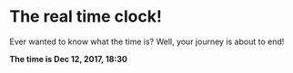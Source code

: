# The real time clock!

Ever wanted to know what the time is? Well, your journey is about to end!

**The time is Dec 12, 2017, 18:30**